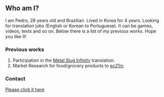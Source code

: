 ## Who am I?

I am Pedro, 28 years old and Brazilian. Lived in Korea for 4 years. Looking for translation jobs (English or Korean to Portuguese). It can be games, videos, texts and so on. Below there is a list of my previous works. Hope you like it!

### Previous works

1. Participation in the [Metal Slug Infinity](https://play.google.com/store/apps/details?id=com.ekkorr.msf&hl=pt_BR) translation.
2. Market Research for food/grocery products to [ec21rc](http://www.ec21rnc.com/) 

### Contact
[Please click it here](/contact.md)
